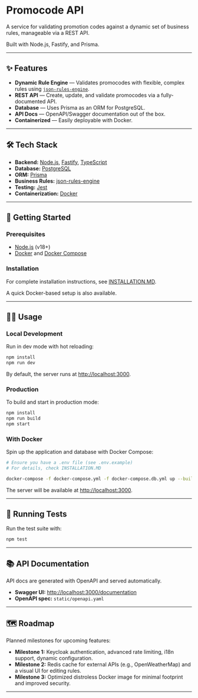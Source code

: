 # Promocode API

A service for validating promotion codes against a dynamic set of business rules, manageable via a REST API.

Built with Node.js, Fastify, and Prisma.

---

## ✨ Features

* **Dynamic Rule Engine** — Validates promocodes with flexible, complex rules using [`json-rules-engine`](https://github.com/CacheControl/json-rules-engine).
* **REST API** — Create, update, and validate promocodes via a fully-documented API.
* **Database** — Uses Prisma as an ORM for PostgreSQL.
* **API Docs** — OpenAPI/Swagger documentation out of the box.
* **Containerized** — Easily deployable with Docker.

---

## 🛠️ Tech Stack

* **Backend:** [Node.js](https://nodejs.org/), [Fastify](https://www.fastify.io/), [TypeScript](https://www.typescriptlang.org/)
* **Database:** [PostgreSQL](https://www.postgresql.org/)
* **ORM:** [Prisma](https://www.prisma.io/)
* **Business Rules:** [json-rules-engine](https://github.com/CacheControl/json-rules-engine)
* **Testing:** [Jest](https://jestjs.io/)
* **Containerization:** [Docker](https://www.docker.com/)

---

## 🚀 Getting Started

### Prerequisites

* [Node.js](https://nodejs.org/en/download/) (v18+)
* [Docker](https://docs.docker.com/get-docker/) and [Docker Compose](https://docs.docker.com/compose/install/)

### Installation

For complete installation instructions, see [INSTALLATION.MD](./INSTALLATION.MD).

A quick Docker-based setup is also available.

---

## 🏃‍♀️ Usage

### Local Development

Run in dev mode with hot reloading:

```bash
npm install
npm run dev
```

By default, the server runs at [http://localhost:3000](http://localhost:3000).

### Production

To build and start in production mode:

```bash
npm install
npm run build
npm start
```

### With Docker

Spin up the application and database with Docker Compose:

```bash
# Ensure you have a .env file (see .env.example)
# For details, check INSTALLATION.MD

docker-compose -f docker-compose.yml -f docker-compose.db.yml up --build
```

The server will be available at [http://localhost:3000](http://localhost:3000).

---

## 🧪 Running Tests

Run the test suite with:

```bash
npm test
```

---

## 📚 API Documentation

API docs are generated with OpenAPI and served automatically.

* **Swagger UI:** [http://localhost:3000/documentation](http://localhost:3000/documentation)
* **OpenAPI spec:** `static/openapi.yaml`

---

## 🗺️ Roadmap

Planned milestones for upcoming features:

* **Milestone 1:** Keycloak authentication, advanced rate limiting, i18n support, dynamic configuration.
* **Milestone 2:** Redis cache for external APIs (e.g., OpenWeatherMap) and a visual UI for editing rules.
* **Milestone 3:** Optimized distroless Docker image for minimal footprint and improved security.

---